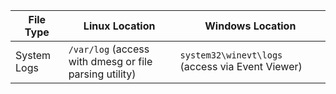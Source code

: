 | File Type | Linux Location | Windows Location |
| --------- | -------------- | ---------------- |
| System Logs | `/var/log` (access with dmesg or file parsing utility) | `system32\winevt\logs` (access via Event Viewer) |

